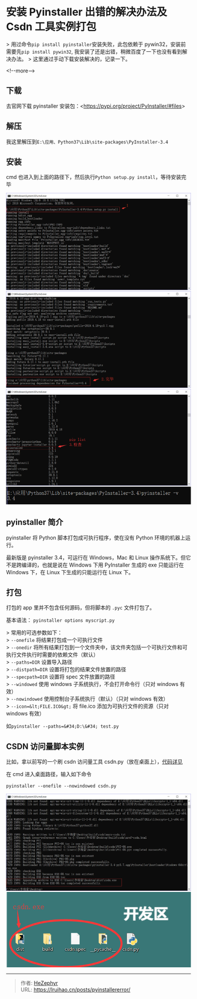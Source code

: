 # 安装 Pyinstaller 出错的解决办法及 Csdn 工具实例打包


&gt; 用过命令`pip install pyinstaller`安装失败，此包依赖于 pywin32，安装前需要先`pip install pywin32`, 我安装了还是出错，稍微百度了一下也没有看到解决办法。
&gt; 这里通过手动下载安装解决的，记录一下。

&lt;!--more--&gt;

## 下载

去官网下载 pyinstaller 安装包：&lt;https://pypi.org/project/PyInstaller/#files&gt;

## 解压

我这里解压到`E:\应用、Python37\Lib\site-packages\PyInstaller-3.4`

## 安装

cmd 也进入到上面的路径下，然后执行`Python setup.py install`，等待安装完毕

![安装](images/1.png)
![完成](images/2.png)
![pip list](images/3.png)
![版本](images/4.png)

## pyinstaller 简介

pyinstaller 将 Python 脚本打包成可执行程序，使在没有 Python 环境的机器上运行。

最新版是 pyinstaller 3.4，可运行在 Windows，Mac 和 Linux 操作系统下。但它不是跨编译的，也就是说在 Windows 下用 PyInstaller 生成的 exe 只能运行在 Windows 下，在 Linux 下生成的只能运行在 Linux 下。

## 打包

打包的 app 里并不包含任何源码，但将脚本的 `.pyc` 文件打包了。

基本语法： `pyinstaller options myscript.py`

&gt; 常用的可选参数如下：  
&gt; `--onefile` 将结果打包成一个可执行文件  
&gt; `--onedir` 将所有结果打包到一个文件夹中，该文件夹包括一个可执行文件和可执行文件执行时需要的依赖文件（默认）  
&gt; `--paths=DIR` 设置导入路径  
&gt; `--distpath=DIR` 设置将打包的结果文件放置的路径  
&gt; `--specpath=DIR` 设置将 spec 文件放置的路径  
&gt; `--windowed` 使用 windows 子系统执行，不会打开命令行（只对 windows 有效）  
&gt; `--nowindowed` 使用控制台子系统执行（默认）（只对 windows 有效）  
&gt; `--icon=&lt;FILE.ICO&gt;` 将 file.ico 添加为可执行文件的资源（只对 windows 有效）

如`pyinstaller --paths=&#34;D:\&#34; test.py`

## CSDN 访问量脚本实例

比如，拿以前写的一个刷 csdn 访问量工具 csdn.py（放在桌面上），[代码详见](/posts/csdnvisiter.html)

在 cmd 进入桌面路径，输入如下命令

```shell
pyinstaller --onefile --nowindowed csdn.py
```

![csdn.exe 生成成功](images/5.png)
![csdn.exe 生成成功](images/6.png)


---

> 作者: [HeZephyr](https://github.com/HeZephyr)  
> URL: https://lruihao.cn/posts/pyinstallererror/  

